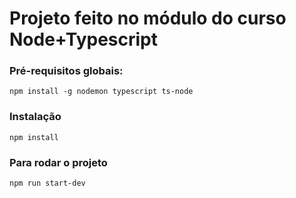 # Projeto feito no módulo do curso Node+Typescript

### Pré-requisitos globais:
`npm install -g nodemon typescript ts-node`

### Instalação
`npm install`

### Para rodar o projeto
`npm run start-dev`
